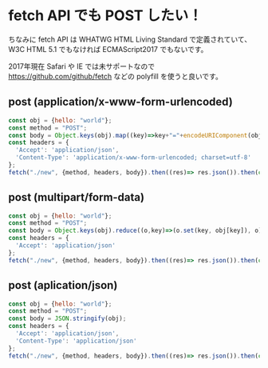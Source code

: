 # fetch API でも POST したい！

ちなみに fetch API は WHATWG HTML Living Standard で定義されていて、W3C HTML 5.1 でもなければ ECMAScript2017 でもないです。

2017年現在 Safari や IE では未サポートなので https://github.com/github/fetch などの polyfill を使うと良いです。

## post (application/x-www-form-urlencoded)

```js
const obj = {hello: "world"};
const method = "POST";
const body = Object.keys(obj).map((key)=>key+"="+encodeURIComponent(obj[key])).join("&");
const headers = {
  'Accept': 'application/json',
  'Content-Type': 'application/x-www-form-urlencoded; charset=utf-8'
};
fetch("./new", {method, headers, body}).then((res)=> res.json()).then(console.log).catch(console.error);
```

## post (multipart/form-data)

```js
const obj = {hello: "world"};
const method = "POST";
const body = Object.keys(obj).reduce((o,key)=>(o.set(key, obj[key]), o), new FormData());
const headers = {
  'Accept': 'application/json'
};
fetch("./new", {method, headers, body}).then((res)=> res.json()).then(console.log).catch(console.error);
```

## post (aplication/json)

```js
const obj = {hello: "world"};
const method = "POST";
const body = JSON.stringify(obj);
const headers = {
  'Accept': 'application/json',
  'Content-Type': 'application/json'
};
fetch("./new", {method, headers, body}).then((res)=> res.json()).then(console.log).catch(console.error);
```
